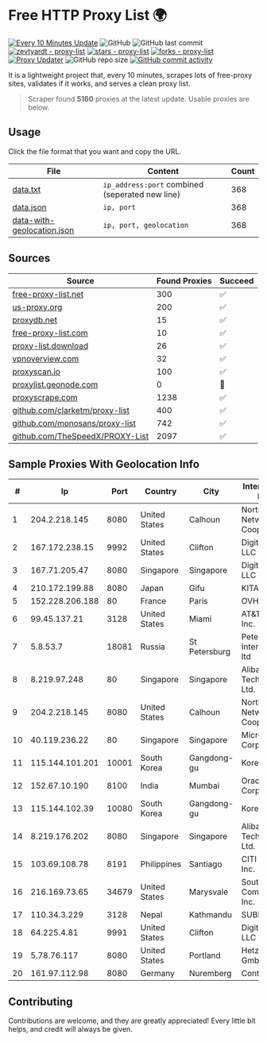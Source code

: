 
# Free HTTP Proxy List 🌍

[![Every 10 Minutes Update](https://github.com/mertguvencli/http-proxy-list/actions/workflows/main.yml/badge.svg?branch=main)](https://github.com/mertguvencli/http-proxy-list/actions/workflows/main.yml)
![GitHub](https://img.shields.io/github/license/mertguvencli/http-proxy-list)
![GitHub last commit](https://img.shields.io/github/last-commit/mertguvencli/http-proxy-list)
[![zevtyardt - proxy-list](https://img.shields.io/static/v1?label=zevtyardt&message=proxy-list&color=blue&logo=github)](https://github.com/zevtyardt/proxy-list "Go to GitHub repo")
[![stars - proxy-list](https://img.shields.io/github/stars/zevtyardt/proxy-list?style=social)](https://github.com/zevtyardt/proxy-list)
[![forks - proxy-list](https://img.shields.io/github/forks/zevtyardt/proxy-list?style=social)](https://github.com/zevtyardt/proxy-list)
[![Proxy Updater](https://github.com/zevtyardt/proxy-list/workflows/Proxy%20Updater/badge.svg)](https://github.com/zevtyardt/proxy-list/actions?query=workflow:"Proxy+Updater")
![GitHub repo size](https://img.shields.io/github/repo-size/zevtyardt/proxy-list)
[![GitHub commit activity](https://img.shields.io/github/commit-activity/m/zevtyardt/proxy-list?logo=commits)](https://github.com/zevtyardt/proxy-list/commits/main)

It is a lightweight project that, every 10 minutes, scrapes lots of free-proxy sites, validates if it works, and serves a clean proxy list.

> Scraper found **5160** proxies at the latest update. Usable proxies are below.

## Usage

Click the file format that you want and copy the URL.

|File|Content|Count|
|----|-------|-----|
|[data.txt](https://raw.githubusercontent.com/mertguvencli/http-proxy-list/main/proxy-list/data.txt)|`ip_address:port` combined (seperated new line)|368|
|[data.json](https://raw.githubusercontent.com/mertguvencli/http-proxy-list/main/proxy-list/data.json)|`ip, port`|368|
|[data-with-geolocation.json](https://raw.githubusercontent.com/mertguvencli/http-proxy-list/main/proxy-list/data-with-geolocation.json)|`ip, port, geolocation`|368|

## Sources

|Source|Found Proxies|Succeed|
|------|-------------|-------|
|[free-proxy-list.net](https://free-proxy-list.net)|300|✅|
|[us-proxy.org](https://www.us-proxy.org)|200|✅|
|[proxydb.net](http://proxydb.net)|15|✅|
|[free-proxy-list.com](https://free-proxy-list.com/?page=&port=&type%5B%5D=http&type%5B%5D=https&up_time=0&search=Search)|10|✅|
|[proxy-list.download](https://www.proxy-list.download/HTTP)|26|✅|
|[vpnoverview.com](https://vpnoverview.com/privacy/anonymous-browsing/free-proxy-servers)|32|✅|
|[proxyscan.io](https://www.proxyscan.io)|100|✅|
|[proxylist.geonode.com](https://proxylist.geonode.com/api/proxy-list?limit=300&page=1&sort_by=lastChecked&sort_type=desc&protocols=http,https)|0|🚫|
|[proxyscrape.com](https://api.proxyscrape.com/v2/?request=displayproxies&protocol=http&timeout=10000&country=all&ssl=all&anonymity=all)|1238|✅|
|[github.com/clarketm/proxy-list](https://raw.githubusercontent.com/clarketm/proxy-list/master/proxy-list-raw.txt)|400|✅|
|[github.com/monosans/proxy-list](https://raw.githubusercontent.com/monosans/proxy-list/main/proxies/http.txt)|742|✅|
|[github.com/TheSpeedX/PROXY-List](https://raw.githubusercontent.com/TheSpeedX/PROXY-List/master/http.txt)|2097|✅|


## Sample Proxies With Geolocation Info

|#|Ip|Port|Country|City|Internet Service Provider|
|-|--|----|-------|----|-------------------------|
|1|204.2.218.145|8080|United States|Calhoun|North Georgia Network Cooperative, Inc.|
|2|167.172.238.15|9992|United States|Clifton|DigitalOcean, LLC|
|3|167.71.205.47|8080|Singapore|Singapore|DigitalOcean, LLC|
|4|210.172.199.88|8080|Japan|Gifu|KITAGATA|
|5|152.228.206.188|80|France|Paris|OVH SAS|
|6|99.45.137.21|3128|United States|Miami|AT&T Services, Inc.|
|7|5.8.53.7|18081|Russia|St Petersburg|Petersburg Internet Network ltd|
|8|8.219.97.248|80|Singapore|Singapore|Alibaba (US) Technology Co., Ltd.|
|9|204.2.218.145|8080|United States|Calhoun|North Georgia Network Cooperative, Inc.|
|10|40.119.236.22|80|Singapore|Singapore|Microsoft Corporation|
|11|115.144.101.201|10001|South Korea|Gangdong-gu|Korea Telecom|
|12|152.67.10.190|8100|India|Mumbai|Oracle Corporation|
|13|115.144.102.39|10080|South Korea|Gangdong-gu|Korea Telecom|
|14|8.219.176.202|8080|Singapore|Singapore|Alibaba (US) Technology Co., Ltd.|
|15|103.69.108.78|8191|Philippines|Santiago|CITI Cableworld Inc.|
|16|216.169.73.65|34679|United States|Marysvale|South Central Communications, Inc.|
|17|110.34.3.229|3128|Nepal|Kathmandu|SUBISU C7|
|18|64.225.4.81|9991|United States|Clifton|DigitalOcean, LLC|
|19|5.78.76.117|8080|United States|Portland|Hetzner Online GmbH|
|20|161.97.112.98|8080|Germany|Nuremberg|Contabo GmbH|



## Contributing

Contributions are welcome, and they are greatly appreciated! Every
little bit helps, and credit will always be given.

